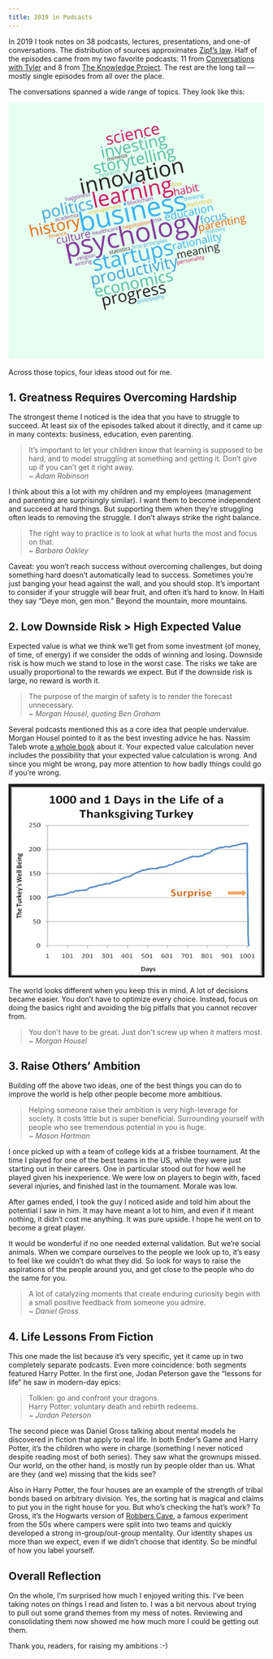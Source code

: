 ```yaml
---
title: 2019 in Podcasts
---
```


In 2019 I took notes on 38 podcasts, lectures, presentations, and one-of conversations. The distribution of sources approximates [Zipf’s law](https://en.wikipedia.org/wiki/Zipf%27s_law). Half of the episodes came from my two favorite podcasts: 11 from [Conversations with Tyler](https://conversationswithtyler.com/) and 8 from [The Knowledge Project](https://fs.blog/knowledge-project/). The rest are the long tail — mostly single episodes from all over the place.

The conversations spanned a wide range of topics. They look like this:

![](img/2019-podcast-cloud.jpg)

Across those topics, four ideas stood out for me.

## 1. Greatness Requires Overcoming Hardship

The strongest theme I noticed is the idea that you have to struggle to succeed. At least six of the episodes talked about it directly, and it came up in many contexts: business, education, even parenting.

> It’s important to let your children know that learning is supposed to be hard, and to model struggling at something and getting it. Don’t give up if you can’t get it right away.<br>
> _~ Adam Robinson_

I think about this a lot with my children and my employees (management and parenting are surprisingly similar). I want them to become independent and succeed at hard things. But supporting them when they’re struggling often leads to removing the struggle. I don’t always strike the right balance.

> The right way to practice is to look at what hurts the most and focus on that.<br>
> _~ Barbara Oakley_

Caveat: you won’t reach success without overcoming challenges, but doing something hard doesn’t automatically lead to success. Sometimes you’re just banging your head against the wall, and you should stop. It’s important to consider if your struggle will bear fruit, and often it’s hard to know. In Haiti they say “Deye mon, gen mon.” Beyond the mountain, more mountains.

## 2. Low Downside Risk > High Expected Value

Expected value is what we think we’ll get from some investment (of money, of time, of energy) if we consider the odds of winning and losing. Downside risk is how much we stand to lose in the worst case. The risks we take are usually proportional to the rewards we expect. But if the downside risk is large, no reward is worth it.

> The purpose of the margin of safety is to render the forecast unnecessary.<br>
> _~ Morgan Housel, quoting Ben Graham_

Several podcasts mentioned this as a core idea that people undervalue. Morgan Housel pointed to it as the best investing advice he has. Nassim Taleb wrote [a whole book](https://www.goodreads.com/book/show/242472.The_Black_Swan) about it. Your expected value calculation never includes the possibility that your expected value calculation is wrong. And since you might be wrong, pay more attention to how badly things could go if you’re wrong.

![](img/2019-podcast-turkey.jpg)

The world looks different when you keep this in mind. A lot of decisions became easier. You don’t have to optimize every choice. Instead, focus on doing the basics right and avoiding the big pitfalls that you cannot recover from.

> You don't have to be great. Just don't screw up when it matters most.<br>
> _~ Morgan Housel_

## 3. Raise Others’ Ambition

Building off the above two ideas, one of the best things you can do to improve the world is help other people become more ambitious.

> Helping someone raise their ambition is very high-leverage for society. It costs little but is super beneficial. Surrounding yourself with people who see tremendous potential in you is huge.<br>
> _~ Mason Hartman_

I once picked up with a team of college kids at a frisbee tournament. At the time I played for one of the best teams in the US, while they were just starting out in their careers. One in particular stood out for how well he played given his inexperience. We were low on players to begin with, faced several injuries, and finished last in the tournament. Morale was low.

After games ended, I took the guy I noticed aside and told him about the potential I saw in him. It may have meant a lot to him, and even if it meant nothing, it didn’t cost me anything. It was pure upside. I hope he went on to become a great player.

It would be wonderful if no one needed external validation. But we’re social animals. When we compare ourselves to the people we look up to, it’s easy to feel like we couldn’t do what they did. So look for ways to raise the aspirations of the people around you, and get close to the people who do the same for you.

> A lot of catalyzing moments that create enduring curiosity begin with a small positive feedback from someone you admire.<br>
> _~ Daniel Gross_

## 4. Life Lessons From Fiction

This one made the list because it’s very specific, yet it came up in two completely separate podcasts. Even more coincidence: both segments featured Harry Potter. In the first one, Jodan Peterson gave the “lessons for life“ he saw in modern-day epics:

> Tolkien: go and confront your dragons.<br>
> Harry Potter: voluntary death and rebirth redeems.<br>
> _~ Jordan Peterson_

The second piece was Daniel Gross talking about mental models he discovered in fiction that apply to real life. In both Ender’s Game and Harry Potter, it’s the children who were in charge (something I never noticed despite reading most of both series). They saw what the grownups missed. Our world, on the other hand, is mostly run by people older than us. What are they (and we) missing that the kids see?

Also in Harry Potter, the four houses are an example of the strength of tribal bonds based on arbitrary division. Yes, the sorting hat is magical and claims to put you in the right house for you. But who’s checking the hat’s work? To Gross, it’s the Hogwarts version of [Robbers Cave](https://en.wikipedia.org/wiki/Realistic_conflict_theory#Robbers_cave_study), a famous experiment from the 50s where campers were split into two teams and quickly developed a strong in-group/out-group mentality. Our identity shapes us more than we expect, even if we didn’t choose that identity. So be mindful of how you label yourself.

## Overall Reflection

On the whole, I’m surprised how much I enjoyed writing this. I’ve been taking notes on things I read and listen to. I was a bit nervous about trying to pull out some grand themes from my mess of notes. Reviewing and consolidating them now showed me how much more I could be getting out them.

Thank you, readers, for raising my ambitions :-)

